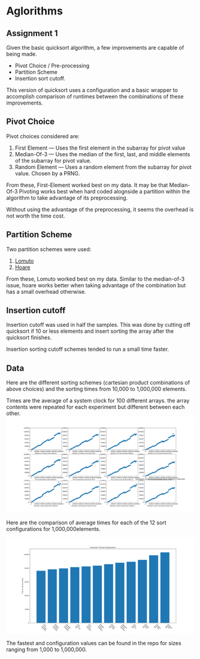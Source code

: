 # Aglorithms 
## Assignment 1

Given the basic quicksort algorithm, a few improvements are capable of being made.

* Pivot Choice / Pre-processing
* Partition Scheme
* Insertion sort cutoff.

This version of quicksort uses a configuration and a basic wrapper to accomplish comparison of runtimes between the combinations of these improvements.

## Pivot Choice

Pivot choices considered are:
1. First Element &mdash; Uses the first element in the subarray for pivot value
2. Median-Of-3 &mdash; Uses the median of the first, last, and middle elements of the subarray for pivot value.
3. Random Element &mdash; Uses a random element from the subarray for pivot value. Chosen by a PRNG.

From these, First-Element worked best on my data. It may be that Median-Of-3 Pivoting works best when hard coded alognside a partition within the algorithm to take advantage of its preprocessing. 

Without using the advantage of the preprocessing, it seems the overhead is not worth the time cost.


## Partition Scheme

Two partition schemes were used:
1. [Lomuto ](https://en.wikipedia.org/wiki/Quicksort#Lomuto_partition_scheme)
2. [Hoare](https://en.wikipedia.org/wiki/Quicksort#Hoare_partition_scheme)

From these, Lomuto worked best on my data. Similar to the median-of-3 issue, hoare works better when taking advantage of the combination but has a small overhead otherwise.

## Insertion cutoff

Insertion cutoff was used in half the samples. This was done by cutting off quicksort if 10 or less elements and insert sorting the array after the quicksort finishes. 

Insertion sorting cutoff schemes tended to run a small time faster.


## Data
Here are the different sorting schemes (cartesian product combinations of above choices) and the sorting times from 10,000 to 1,000,000 elements.

Times are the average of a system clock for 100 different arrays. the array contents were repeated for each experiment but different between each other.
![Times](./qs-times.png)

Here are the comparison of average times for each of the 12 sort configurations for 1,000,000elements.

![Averages](./barplot-10000.png)

The fastest and configuration values can be found in the repo for sizes ranging from 1,000 to 1,000,000.
